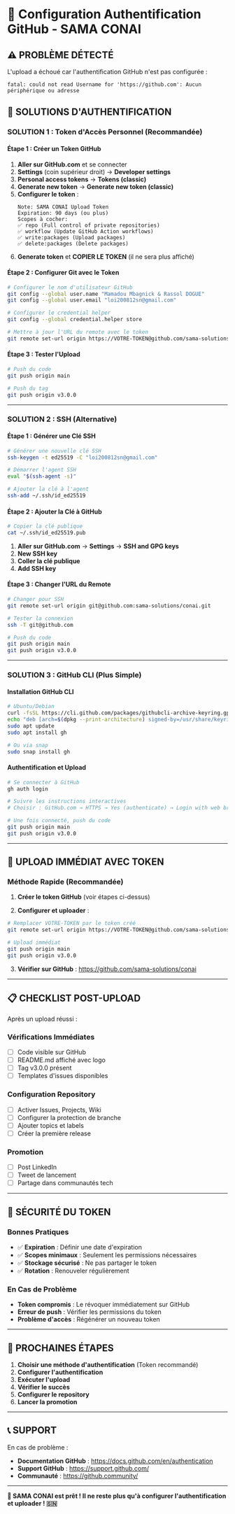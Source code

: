 # 🔐 Configuration Authentification GitHub - SAMA CONAI

## ⚠️ **PROBLÈME DÉTECTÉ**

L'upload a échoué car l'authentification GitHub n'est pas configurée :
```
fatal: could not read Username for 'https://github.com': Aucun périphérique ou adresse
```

## 🔧 **SOLUTIONS D'AUTHENTIFICATION**

### **SOLUTION 1 : Token d'Accès Personnel (Recommandée)**

#### **Étape 1 : Créer un Token GitHub**
1. **Aller sur GitHub.com** et se connecter
2. **Settings** (coin supérieur droit) → **Developer settings**
3. **Personal access tokens** → **Tokens (classic)**
4. **Generate new token** → **Generate new token (classic)**
5. **Configurer le token** :
   ```
   Note: SAMA CONAI Upload Token
   Expiration: 90 days (ou plus)
   Scopes à cocher:
   ✅ repo (Full control of private repositories)
   ✅ workflow (Update GitHub Action workflows)
   ✅ write:packages (Upload packages)
   ✅ delete:packages (Delete packages)
   ```
6. **Generate token** et **COPIER LE TOKEN** (il ne sera plus affiché)

#### **Étape 2 : Configurer Git avec le Token**
```bash
# Configurer le nom d'utilisateur GitHub
git config --global user.name "Mamadou Mbagnick & Rassol DOGUE"
git config --global user.email "loi200812sn@gmail.com"

# Configurer le credential helper
git config --global credential.helper store

# Mettre à jour l'URL du remote avec le token
git remote set-url origin https://VOTRE-TOKEN@github.com/sama-solutions/conai.git
```

#### **Étape 3 : Tester l'Upload**
```bash
# Push du code
git push origin main

# Push du tag
git push origin v3.0.0
```

---

### **SOLUTION 2 : SSH (Alternative)**

#### **Étape 1 : Générer une Clé SSH**
```bash
# Générer une nouvelle clé SSH
ssh-keygen -t ed25519 -C "loi200812sn@gmail.com"

# Démarrer l'agent SSH
eval "$(ssh-agent -s)"

# Ajouter la clé à l'agent
ssh-add ~/.ssh/id_ed25519
```

#### **Étape 2 : Ajouter la Clé à GitHub**
```bash
# Copier la clé publique
cat ~/.ssh/id_ed25519.pub
```

1. **Aller sur GitHub.com** → **Settings** → **SSH and GPG keys**
2. **New SSH key**
3. **Coller la clé publique**
4. **Add SSH key**

#### **Étape 3 : Changer l'URL du Remote**
```bash
# Changer pour SSH
git remote set-url origin git@github.com:sama-solutions/conai.git

# Tester la connexion
ssh -T git@github.com

# Push du code
git push origin main
git push origin v3.0.0
```

---

### **SOLUTION 3 : GitHub CLI (Plus Simple)**

#### **Installation GitHub CLI**
```bash
# Ubuntu/Debian
curl -fsSL https://cli.github.com/packages/githubcli-archive-keyring.gpg | sudo dd of=/usr/share/keyrings/githubcli-archive-keyring.gpg
echo "deb [arch=$(dpkg --print-architecture) signed-by=/usr/share/keyrings/githubcli-archive-keyring.gpg] https://cli.github.com/packages stable main" | sudo tee /etc/apt/sources.list.d/github-cli.list > /dev/null
sudo apt update
sudo apt install gh

# Ou via snap
sudo snap install gh
```

#### **Authentification et Upload**
```bash
# Se connecter à GitHub
gh auth login

# Suivre les instructions interactives
# Choisir : GitHub.com → HTTPS → Yes (authenticate) → Login with web browser

# Une fois connecté, push du code
git push origin main
git push origin v3.0.0
```

---

## 🚀 **UPLOAD IMMÉDIAT AVEC TOKEN**

### **Méthode Rapide (Recommandée)**

1. **Créer le token GitHub** (voir étapes ci-dessus)

2. **Configurer et uploader** :
```bash
# Remplacer VOTRE-TOKEN par le token créé
git remote set-url origin https://VOTRE-TOKEN@github.com/sama-solutions/conai.git

# Upload immédiat
git push origin main
git push origin v3.0.0
```

3. **Vérifier sur GitHub** : https://github.com/sama-solutions/conai

---

## 📋 **CHECKLIST POST-UPLOAD**

Après un upload réussi :

### **Vérifications Immédiates**
- [ ] Code visible sur GitHub
- [ ] README.md affiché avec logo
- [ ] Tag v3.0.0 présent
- [ ] Templates d'issues disponibles

### **Configuration Repository**
- [ ] Activer Issues, Projects, Wiki
- [ ] Configurer la protection de branche
- [ ] Ajouter topics et labels
- [ ] Créer la première release

### **Promotion**
- [ ] Post LinkedIn
- [ ] Tweet de lancement
- [ ] Partage dans communautés tech

---

## 🔐 **SÉCURITÉ DU TOKEN**

### **Bonnes Pratiques**
- ✅ **Expiration** : Définir une date d'expiration
- ✅ **Scopes minimaux** : Seulement les permissions nécessaires
- ✅ **Stockage sécurisé** : Ne pas partager le token
- ✅ **Rotation** : Renouveler régulièrement

### **En Cas de Problème**
- **Token compromis** : Le révoquer immédiatement sur GitHub
- **Erreur de push** : Vérifier les permissions du token
- **Problème d'accès** : Régénérer un nouveau token

---

## 🎯 **PROCHAINES ÉTAPES**

1. **Choisir une méthode d'authentification** (Token recommandé)
2. **Configurer l'authentification**
3. **Exécuter l'upload**
4. **Vérifier le succès**
5. **Configurer le repository**
6. **Lancer la promotion**

---

## 📞 **SUPPORT**

En cas de problème :
- **Documentation GitHub** : https://docs.github.com/en/authentication
- **Support GitHub** : https://support.github.com/
- **Communauté** : https://github.community/

---

**🚀 SAMA CONAI est prêt ! Il ne reste plus qu'à configurer l'authentification et uploader ! 🇸🇳**